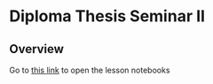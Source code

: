 # Diploma Thesis Seminar II

## Overview

Go to [this link][binder] to open the lesson notebooks

[binder]: https://mybinder.org/v2/gh/PetrCala/ds-r-2025/HEAD?urlpath=%2Fdoc%2Ftree%2Flessons%2Fwelcome.ipynb
